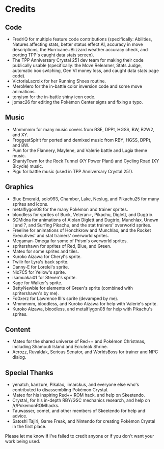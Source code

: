 # Credits


## Code

* FredrIQ for multiple feature code contributions (specifically: Abilities, Natures affecting stats, better status effect AI, accuracy in move descriptions, the Hurricane+Blizzard weather accuracy check, and porting TPP's caught data stats screen).
* The TPP Anniversary Crystal 251 dev team for making their code publically usable (specifically: the Move Relearner, Stats Judge, automatic box swtching, Gen VI money loss, and caught data stats page code).
* VictoriaLacroix for her Running Shoes routine.
* MeroMero for the in-battle color inversion code and some move animations.
* tonyism for the in-battle shiny icon code.
* jpmac26 for editing the Pokémon Center signs and fixing a typo.


## Music

* Mmmmmm for many music covers from RSE, DPPt, HGSS, BW, B2W2, and XY.
* FroggestSpirit for ported and demixed music from RBY, HGSS, DPPt, and BW.
* Pum for the Flannery, Maylene, and Valerie battle and Lugia theme music.
* ShantyTown for the Rock Tunnel (XY Power Plant) and Cycling Road (XY Bicycle) music.
* Pigu for battle music (used in TPP Anniversary Crystal 251).


## Graphics

* Blue Emerald, solo993, Chamber, Lake, Neslug, and Pikachu25 for many sprites and icons.
* metalflygon08 for the many Pokémon and trainer sprites.
* bloodless for sprites of Buck, Veteran♂, Pikachu, Diglett, and Dugtrio.
* SCMidna for animations of Alolan Diglett and Dugtrio, Munchlax, Unown ! and ?, and Surfing Pikachu, and the stat trainers' overworld sprites.
* Freeline for animations of Honchkrow and Munchlax, and the Rocket Executives' and stat trainers' overworld sprites.
* Megaman-Omega for some of Prism's overworld sprites.
* spritershawn for sprites of Red, Blue, and Green.
* Mateo for some sprites and tiles.
* Kuroko Aizawa for Cheryl's sprite.
* Twilir for Lyra's back sprite.
* Danny-E for Lorelei's sprite.
* Nic7C5 for Yellow's sprite.
* isamuakai01 for Steven's sprite.
* Kage for Walker's sprite.
* BettyNewbie for elements of Green's sprite (combined with spritershawn's by me).
* Fo0xerz for Lawrence III's sprite (devamped by me).
* Mmmmmm, bloodless, and Kuroko Aizawa for help with Valerie's sprite.
* Kuroko Aizawa, bloodless, and metalflygon08 for help with Pikachu's sprites.


## Content

* Mateo for the shared universe of Red++ and Pokémon Christmas, including Shamouti Island and Ecruteak Shrine.
* Acrozz, Ruvaldak, Serious Senator, and WorldsBoss for trainer and NPC dialog.


## Special Thanks

* yenatch, kanzure, Pikalax, iimarckus, and everyone else who's contributed to disassembling Pokémon Crystal.
* Mateo for his inspiring Red++ ROM hack, and help on Skeetendo.
* Crystal_ for his in-depth RBY/GSC mechanics research, and help on /r/PokemonROMhacks.
* Tauwasser, comet, and other members of Skeetendo for help and advice.
* Satoshi Tajiri, Game Freak, and Nintendo for creating Pokémon Crystal in the first place.


Please let me know if I've failed to credit anyone or if you don't want your work being used.

